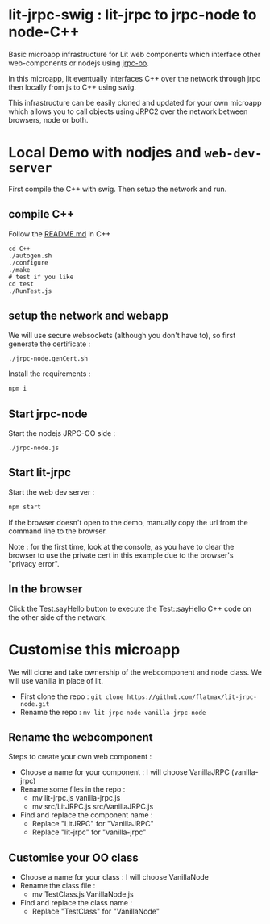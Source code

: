 # lit-jrpc-swig : lit-jrpc to jrpc-node to node-C++

Basic microapp infrastructure for Lit web components which interface other web-components or nodejs using [jrpc-oo](https://github.com/flatmax/jrpc-oo).

In this microapp, lit eventually interfaces C++ over the network through jrpc then locally from js to C++ using swig.

This infrastructure can be easily cloned and updated for your own microapp which allows you to call objects using JRPC2 over the network between browsers, node or both.

# Local Demo with nodjes and `web-dev-server`

First compile the C++ with swig. Then setup the network and run.

## compile C++

Follow the [README.md](https://github.com/flatmax/lit-jrpc-swig/blob/master/C%2B%2B/README.md) in C++
```
cd C++
./autogen.sh
./configure
./make
# test if you like
cd test
./RunTest.js
```

## setup the network and webapp

We will use secure websockets (although you don't have to), so first generate the certificate :
```bash
./jrpc-node.genCert.sh
```

Install the requirements :

```bash
npm i
```

## Start jrpc-node

Start the nodejs JRPC-OO side :

```
./jrpc-node.js
```

## Start lit-jrpc

Start the web dev server :

```bash
npm start
```
If the browser doesn't open to the demo, manually copy the url from the command line to the browser.

Note : for the first time, look at the console, as you have to clear the browser to use the private cert in this example due to the browser's "privacy error".

## In the browser

Click the Test.sayHello button to execute the Test::sayHello C++ code on the other side of the network.

# Customise this microapp

We will clone and take ownership of the webcomponent and node class. We will use vanilla in place of lit.
* First clone the repo : ```git clone https://github.com/flatmax/lit-jrpc-node.git```
* Rename the repo : ```mv lit-jrpc-node vanilla-jrpc-node```

## Rename the webcomponent

Steps to create your own web component :
* Choose a name for your component : I will choose VanillaJRPC (vanilla-jrpc)
* Rename some files in the repo :
  * mv lit-jrpc.js vanilla-jrpc.js
  * mv src/LitJRPC.js src/VanillaJRPC.js
* Find and replace the component name :
  * Replace "LitJRPC" for "VanillaJRPC"
  * Replace "lit-jrpc" for "vanilla-jrpc"

## Customise your OO class

* Choose a name for your class : I will choose VanillaNode
* Rename the class file :
  * mv TestClass.js VanillaNode.js
* Find and replace the class name :
  * Replace "TestClass" for "VanillaNode"
